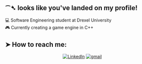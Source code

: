 <h2>⁀➴ looks like you've landed on my profile! </h2>

💻 Software Engineering student at Drexel University<br>
🎮 Currently creating a game engine in C++<br>

<h2> ➤ How to reach me: </h2>
<p align="center">
 <a href="https://www.linkedin.com/in/francis-nguyen-b3b929216/"><img src="https://img.icons8.com/color/48/000000/linkedin-circled--v1.png" alt="LinkedIn" /></a>
 <a href = "mailto: fn87@drexel.edu"><img src="https://img.icons8.com/fluency/48/000000/google-logo.png" alt="gmail" /></a>
</p>

